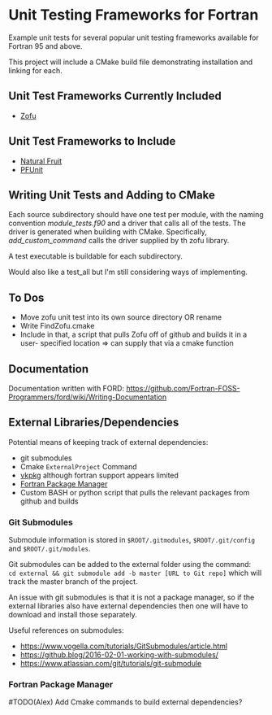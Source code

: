 # Unit Testing Frameworks for Fortran
Example unit tests for several popular unit testing frameworks
available for Fortran 95 and above. 

This project will include a CMake build file demonstrating installation and linking for each.

## Unit Test Frameworks Currently Included
* [Zofu](https://github.com/acroucher/zofu)

## Unit Test Frameworks to Include
* [Natural Fruit](https://github.com/cibinjoseph/naturalFRUIT)
* [PFUnit](https://github.com/Goddard-Fortran-Ecosystem/pFUnit)

## Writing Unit Tests and Adding to CMake

Each source subdirectory should have one test per module, with the naming convention *module_tests.f90* and a driver 
that calls all of the tests. The driver is generated when building with CMake. Specifically, *add_custom_command* calls 
the driver supplied by th zofu library. 

A test executable is buildable for each subdirectory.

Would also like a test_all but I'm still considering ways of implementing. 

## To Dos
* Move zofu unit test into its own source directory OR rename 
* Write FindZofu.cmake 
* Include in that, a script that pulls Zofu off of github and builds it in a user-
specified location => can supply that via a cmake function 

## Documentation 
Documentation written with FORD:
https://github.com/Fortran-FOSS-Programmers/ford/wiki/Writing-Documentation

## External Libraries/Dependencies 
Potential means of keeping track of external dependencies:
* git submodules
* Cmake `ExternalProject` Command
* [vkpkg](https://docs.microsoft.com/en-us/cpp/build/vcpkg?view=msvc-160) although fortran support appears limited
* [Fortran Package Manager](https://github.com/fortran-lang/fpm)  
* Custom BASH or python script that pulls the relevant packages from github and builds 

### Git Submodules
Submodule information is stored in `$ROOT/.gitmodules`, `$ROOT/.git/config` and `$ROOT/.git/modules`.

Git submodules can be added to the external folder using the command:   
`cd external && git submodule add -b master [URL to Git repo]`
which will track the master branch of the project.

An issue with git submodules is that it is not a package manager, so if the external libraries also have external dependencies
then one will have to download and install those separately.  

Useful references on submodules:
* https://www.vogella.com/tutorials/GitSubmodules/article.html
* https://github.blog/2016-02-01-working-with-submodules/
* https://www.atlassian.com/git/tutorials/git-submodule

### Fortran Package Manager

#TODO(Alex) Add Cmake commands to build external dependencies? 